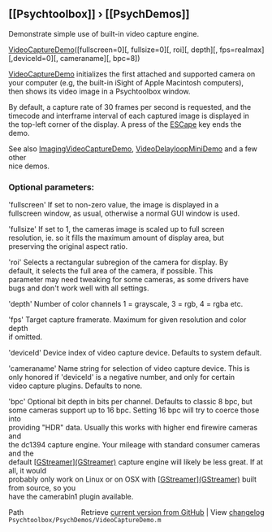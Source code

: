 ## [[Psychtoolbox]] &#8250; [[PsychDemos]]

Demonstrate simple use of built-in video capture engine.  
  
[VideoCaptureDemo](VideoCaptureDemo)([fullscreen=0][, fullsize=0][, roi][, depth][, fps=realmax][,deviceId=0][, cameraname][, bpc=8])  
  
[VideoCaptureDemo](VideoCaptureDemo) initializes the first attached and supported camera on  
your computer (e.g, the built-in iSight of Apple Macintosh computers),  
then shows its video image in a Psychtoolbox window.  
  
By default, a capture rate of 30 frames per second is requested, and the  
timecode and interframe interval of each captured image is displayed in  
the top-left corner of the display. A press of the [ESCape](ESCape) key ends the  
demo.  
  
See also [ImagingVideoCaptureDemo](ImagingVideoCaptureDemo), [VideoDelayloopMiniDemo](VideoDelayloopMiniDemo) and a few other  
nice demos.  
  
### Optional parameters:  
  
'fullscreen' If set to non-zero value, the image is displayed in a  
fullscreen window, as usual, otherwise a normal GUI window is used.  
  
'fullsize' If set to 1, the cameras image is scaled up to full screen  
resolution, ie. so it fills the maximum amount of display area, but  
preserving the original aspect ratio.  
  
'roi' Selects a rectangular subregion of the camera for display. By  
default, it selects the full area of the camera, if possible. This  
parameter may need tweaking for some cameras, as some drivers have  
bugs and don't work well with all settings.  
  
'depth' Number of color channels 1 = grayscale, 3 = rgb, 4 = rgba etc.  
  
'fps' Target capture framerate. Maximum for given resolution and color depth  
if omitted.  
  
'deviceId' Device index of video capture device. Defaults to system default.  
  
'cameraname' Name string for selection of video capture device. This is  
only honored if 'deviceId' is a negative number, and only for certain  
video capture plugins. Defaults to none.  
  
'bpc' Optional bit depth in bits per channel. Defaults to classic 8 bpc, but  
some cameras support up to 16 bpc. Setting 16 bpc will try to coerce those into  
providing "HDR" data. Usually this works with higher end firewire cameras and  
the dc1394 capture engine. Your mileage with standard consumer cameras and the  
default [[GStreamer](GStreamer)][(GStreamer)]((GStreamer)) capture engine will likely be less great. If at all, it would  
probably only work on Linux or on OSX with [[GStreamer](GStreamer)][(GStreamer)]((GStreamer)) built from source, so you  
have the camerabin1 plugin available.  
  




<div class="code_header" style="text-align:right;">
  <span style="float:left;">Path&nbsp;&nbsp;</span> <span class="counter">Retrieve <a href=
  "https://raw.github.com/Psychtoolbox-3/Psychtoolbox-3/beta/Psychtoolbox/PsychDemos/VideoCaptureDemo.m">current version from GitHub</a> | View <a href=
  "https://github.com/Psychtoolbox-3/Psychtoolbox-3/commits/beta/Psychtoolbox/PsychDemos/VideoCaptureDemo.m">changelog</a></span>
</div>
<div class="code">
  <code>Psychtoolbox/PsychDemos/VideoCaptureDemo.m</code>
</div>

